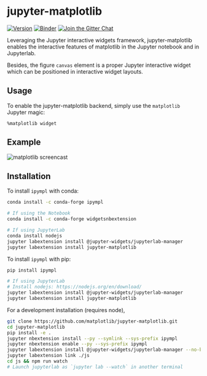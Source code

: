 # jupyter-matplotlib

[![Version](https://img.shields.io/pypi/v/ipympl.svg)](https://pypi.python.org/pypi/ipympl)
[![Binder](https://img.shields.io/badge/launch-binder-brightgreen.svg)](https://mybinder.org/v2/gh/matplotlib/jupyter-matplotlib/stable?filepath=examples)
[![Join the Gitter Chat](https://badges.gitter.im/Join%20Chat.svg)](https://gitter.im/jupyter-widgets/Lobby?utm_source=badge&utm_medium=badge&utm_campaign=pr-badge&utm_content=badge)

Leveraging the Jupyter interactive widgets framework, jupyter-matplotlib
enables the interactive features of matplotlib in the Jupyter notebook and in
Jupyterlab.

Besides, the figure `canvas` element is a proper Jupyter interactive widget
which can be positioned in interactive widget layouts.

## Usage

To enable the jupyter-matplotlib backend, simply use the `matplotlib` Jupyter
magic:

```
%matplotlib widget
```

## Example

![matplotlib screencast](matplotlib.gif)

## Installation

To install `ipympl` with conda:

```bash
conda install -c conda-forge ipympl

# If using the Notebook
conda install -c conda-forge widgetsnbextension

# If using JupyterLab
conda install nodejs
jupyter labextension install @jupyter-widgets/jupyterlab-manager
jupyter labextension install jupyter-matplotlib
```

To install `ipympl` with pip:

```bash
pip install ipympl

# If using JupyterLab
# Install nodejs: https://nodejs.org/en/download/
jupyter labextension install @jupyter-widgets/jupyterlab-manager
jupyter labextension install jupyter-matplotlib
```

For a development installation (requires node),

```bash
git clone https://github.com/matplotlib/jupyter-matplotlib.git
cd jupyter-matplotlib
pip install -e .
jupyter nbextension install --py --symlink --sys-prefix ipympl
jupyter nbextension enable --py --sys-prefix ipympl
jupyter labextension install @jupyter-widgets/jupyterlab-manager --no-build
jupyter labextension link ./js
cd js && npm run watch
# Launch jupyterlab as `jupyter lab --watch` in another terminal
```

